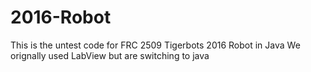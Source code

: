 # 2016-Robot
This is the untest code for FRC 2509 Tigerbots 2016 Robot in Java
We orignally used LabView but are switching to java
